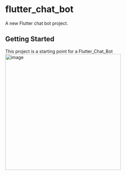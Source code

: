 # flutter_chat_bot

A new Flutter chat bot project.

## Getting Started

This project is a starting point for a Flutter_Chat_Bot
<img width="368" alt="image" src="https://github.com/user-attachments/assets/df4b5d8d-aaa1-4440-bd70-1ef19c8206b8">
